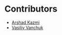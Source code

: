 # Contributors

- [Arshad Kazmi](https://github.com/arshadkazmi42)
- [Vasiliy Vanchuk](https://github.com/vvscode)
